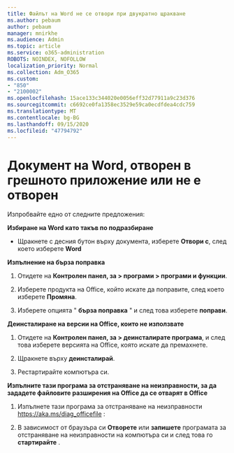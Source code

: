 ```yaml
---
title: Файлът на Word не се отвори при двукратно щракване
ms.author: pebaum
author: pebaum
manager: mnirkhe
ms.audience: Admin
ms.topic: article
ms.service: o365-administration
ROBOTS: NOINDEX, NOFOLLOW
localization_priority: Normal
ms.collection: Adm_O365
ms.custom:
- "850"
- "2100002"
ms.openlocfilehash: 15ace133c344020e0056eff32d77911a9c23d376
ms.sourcegitcommit: c6692ce0fa1358ec3529e59ca0ecdfdea4cdc759
ms.translationtype: MT
ms.contentlocale: bg-BG
ms.lasthandoff: 09/15/2020
ms.locfileid: "47794792"
---
```

# <a name="word-document-opened-in-the-wrong-app-or-didnt-open"></a>Документ на Word, отворен в грешното приложение или не е отворен

Изпробвайте едно от следните предложения:

**Избиране на Word като такъв по подразбиране**

- Щракнете с десния бутон върху документа, изберете **Отвори с**, след което изберете **Word**

**Изпълнение на бърза поправка**

1. Отидете на **Контролен панел, за > програми > програми и функции**.

2. Изберете продукта на Office, който искате да поправите, след което изберете **Промяна**.

3. Изберете опцията " **бърза поправка** " и след това изберете **поправи**.

**Деинсталиране на версии на Office, които не използвате**

1. Отидете на **Контролен панел, за > деинсталирате програма**, и след това изберете версията на Office, която искате да премахнете.

2. Щракнете върху **деинсталирай**.

3. Рестартирайте компютъра си.

**Изпълните тази програма за отстраняване на неизправности, за да зададете файловите разширения на Office да се отварят в Office**

1. Изпълнете тази програма за отстраняване на неизправности https://aka.ms/diag_officefile :

2. В зависимост от браузъра си **Отворете** или **запишете** програмата за отстраняване на неизправности на компютъра си и след това го **стартирайте** .
